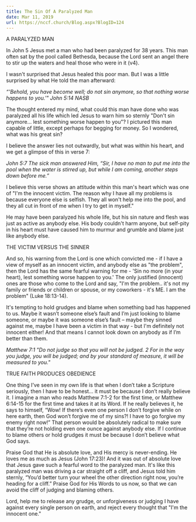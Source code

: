 ```yaml
---
title: The Sin Of A Paralyzed Man
date: Mar 11, 2019
url: https://nccf.church/Blog.aspx?BlogID=124
---
```


A PARALYZED MAN  

In John 5 Jesus met a man who had been paralyzed for 38 years. This man often sat by the pool called Bethesda, because the Lord sent an angel there to stir up the waters and heal those who were in it (v4).  

I wasn't surprised that Jesus healed this poor man. But I was a little surprised by what He told the man afterward:  

*“'Behold, you have become well; do not sin anymore, so that nothing worse happens to you.'" John 5:14 NASB*  

The thought entered my mind, what could this man have done who was paralyzed all his life which led Jesus to warn him so sternly "Don't sin anymore... lest something worse happen to you"? I pictured this man capable of little, except perhaps for begging for money. So I wondered, what was his great sin?  

I believe the answer lies not outwardly, but what was within his heart, and we get a glimpse of this in verse 7:  

*John 5:7 The sick man answered Him, “Sir, I have no man to put me into the pool when the water is stirred up, but while I am coming, another steps down before me.”*  

I believe this verse shows an attitude within this man's heart which was one of "I'm the innocent victim. The reason why I have all my problems is because everyone else is selfish. They all won't help me into the pool, and they all cut in front of me when I try to get in myself."  

He may have been paralyzed his whole life, but his sin nature and flesh was just as active as anybody else. His body couldn't harm anyone, but self-pity in his heart must have caused him to murmur and grumble and blame just like anybody else.  

THE VICTIM VERSUS THE SINNER  

And so, his warning from the Lord is one which convicted me - if I have a view of myself as an innocent victim, and anybody else as "the problem", then the Lord has the same fearful warning for me - 'Sin no more (in your heart), lest something worse happen to you.' The only justified (innocent) ones are those who come to the Lord and say, "I'm the problem.. it's not my family or friends or children or spouse, or my coworkers - it's ME. I am the problem" (Luke 18:13-14).  

It's tempting to hold grudges and blame when something bad has happened to us. Maybe it wasn’t someone else’s fault and I’m just looking to blame someone, or maybe it was someone else’s fault – maybe they sinned against me, maybe I have been a victim in that way - but I'm definitely not innocent either! And that means I cannot look down on anybody as if I’m better than them.  

*Matthew 7:1 "Do not judge so that you will not be judged. 2 For in the way you judge, you will be judged; and by your standard of measure, it will be measured to you."*  

TRUE FAITH PRODUCES OBEDIENCE  

One thing I’ve seen in my own life is that when I don’t take a Scripture seriously, then I have to be honest... it must be because I don’t really believe it. I imagine a man who reads Matthew 7:1-2 for the first time, or Matthew 6:14-15 for the first time and takes it at its Word. If he really believes it, he says to himself, “Wow! If there’s even one person I don’t forgive while on here earth, then God won’t forgive me of my sins?! I have to go forgive my enemy right now!” That person would be absolutely radical to make sure that they’re not holding even one ounce against anybody else. If I continue to blame others or hold grudges it must be because I don’t believe what God says.

Praise God that He is absolute love, and His mercy is never-ending. He loves me as much as Jesus (John 17:23)! And it was out of absolute love that Jesus gave such a fearful word to the paralyzed man. It's like this paralyzed man was driving a car straight off a cliff, and Jesus told him sternly, “You’d better turn your wheel the other direction right now, you’re heading for a cliff.” Praise God for His Words to us now, so that we can avoid the cliff of judging and blaming others.  

Lord, help me to release any grudge, or unforgiveness or judging I have against every single person on earth, and reject every thought that "I'm the innocent one."
